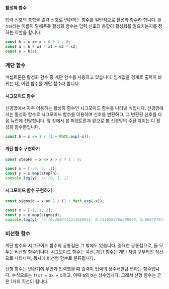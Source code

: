 #### 활성화 함수
입력 신호의 총합을 출력 신호로 변환하는 함수를 일반적으로 활성화 함수라 합니다. `활성화`라는 이름이 말해주듯 활성화 함수는 입력 신호의 총합이 활성화를 일으키는지를 정하는 역할을 합니다.

```js
const h = x => x > 0 ? 1 : 0;
const a = b + w1 * x1 + w2 * x2;
const y = h(a);
```

### 계단 함수
퍼셉트론은 활성화 함수 중 계단 함수를 사용하고 있습니다. 임계값을 경계로 출력이 바뀌는 데, 이런 함수를 계단 함수라 합니다.

#### 시그모이드 함수
신경망에서 자주 이용하는 활성화 함수인 시그모이드 함수를 나타낸 식입니다. 신경망에서는 활성화 함수로 시그모이드 함수를 이용하여 신호를 변환하고, 그 변환된 신호를 다음 뉴런에 전달합니다. 앞 장에서 본 퍼셉트론과 앞으로 볼 신경망의 주된 차이는 이 활성화 함수뿐입니다.
```js
const h = x => 1 / (1 + Math.exp(-x));
```

#### 계단 함수 구현하기
```js
const stepFn = x => x > 0 ? 1 : 0;

const x = [-.5, 5, .1];
const y = x.map(stepFn);
console.log(y); // [0, 1, 1]
```
#### 시그모이드 함수 구현하기
```js
const sigmoid = x => 1 / (1 + Math.exp(-x));

const x = [-1, 1, 2];
const y = x.map(sigmoid);
console.log(y); // [0.2689414213699951, 0.7310585786300049, 0.8807970779778823]
```

### 비선형 함수
계단 함수와 시그모이드 함수의 공통점은 그 밖에도 있습니다. 중요한 공통점으로, 둘 모두는 비선형 함수입니다. 시그모이드 함수는 곡선, 계단 함수는 계단 처럼 구부러진 직선으로 나타나며, 동시에 비선형 함수로 분류됩니다.

선형 함수는 변환기에 무언가 입력했을 때 출력이 입력의 상수배만큼 변하는 함수입니다. 수식으로는 `f(x) = ax + b`이고, 이때 a와 b는 상수입니다. 그래서 선형 함수는 곧은 1개의 직선이 됩니다.